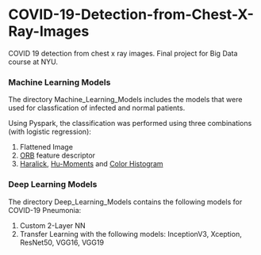 # COVID-19-Detection-from-Chest-X-Ray-Images
 COVID 19 detection from chest x ray images. Final project for Big Data course at NYU.
 
 
 ### Machine Learning Models
 
 The directory Machine_Learning_Models includes the models that were used for classfication of infected and normal patients.
 
 Using Pyspark, the classification was performed using three combinations (with logistic regression):
 
 1. Flattened Image
 2. [ORB](https://ieeexplore.ieee.org/abstract/document/6126544) feature descriptor
 3. [Haralick](http://haralick.org/journals/TexturalFeatures.pdf), [Hu-Moments](https://ieeexplore.ieee.org/abstract/document/1057692) and [Color Histogram](https://ieeexplore.ieee.org/document/223129)
 
 
 ### Deep Learning Models
 
 The directory Deep_Learning_Models contains the following models for COVID-19 Pneumonia:
 1. Custom 2-Layer NN
 2. Transfer Learning with the following models: InceptionV3, Xception, ResNet50, VGG16, VGG19
 
 

 
 
